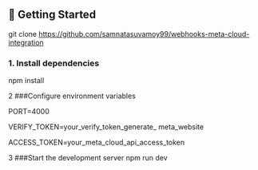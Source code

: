 ## 🚀 Getting Started

git clone 
https://github.com/samnatasuvamoy99/webhooks-meta-cloud-integration

### 1. Install dependencies

npm install

2 ###Configure environment variables


PORT=4000

VERIFY_TOKEN=your_verify_token_generate_ meta_website



ACCESS_TOKEN=your_meta_cloud_api_access_token


3 ###Start the development server
npm run dev
